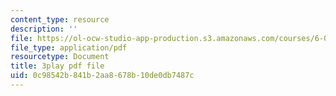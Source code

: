 ```yaml
---
content_type: resource
description: ''
file: https://ol-ocw-studio-app-production.s3.amazonaws.com/courses/6-034-artificial-intelligence-fall-2010/0c98542b841b2aa8678b10de0db7487c_bQI0OmJPby4.pdf
file_type: application/pdf
resourcetype: Document
title: 3play pdf file
uid: 0c98542b-841b-2aa8-678b-10de0db7487c
---
```

